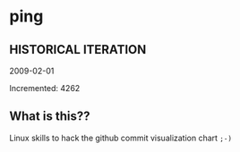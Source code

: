# ping

## HISTORICAL ITERATION
2009-02-01

Incremented: 4262

## What is this?? 
Linux skills to hack the github commit visualization chart `;-)`
